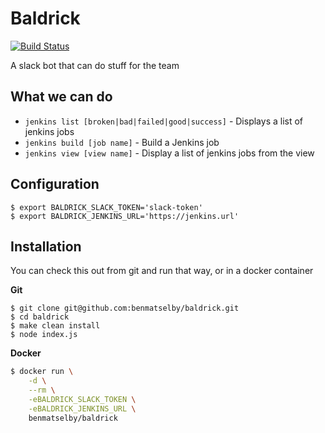 Baldrick
========

[![Build Status](https://travis-ci.org/benmatselby/baldrick.png?branch=master)](https://travis-ci.org/benmatselby/baldrick)

A slack bot that can do stuff for the team

## What we can do

* `jenkins list [broken|bad|failed|good|success]` - Displays a list of jenkins jobs
* `jenkins build [job name]` - Build a Jenkins job
* `jenkins view [view name]` - Display a list of jenkins jobs from the view


## Configuration

```
$ export BALDRICK_SLACK_TOKEN='slack-token'
$ export BALDRICK_JENKINS_URL='https://jenkins.url'
```

## Installation

You can check this out from git and run that way, or in a docker container

**Git**

```
$ git clone git@github.com:benmatselby/baldrick.git
$ cd baldrick
$ make clean install
$ node index.js
```

**Docker**

```bash
$ docker run \
    -d \
    --rm \
    -eBALDRICK_SLACK_TOKEN \
    -eBALDRICK_JENKINS_URL \
    benmatselby/baldrick
```
